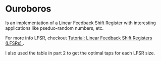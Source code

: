 # Ouroboros

Is an implementation of a Linear Feedback Shift Register with interesting applications like pseduo-random numbers, etc.

For more info LFSR, checkout [Tutorial: Linear Feedback Shift Registers (LFSRs) ](https://www.eetimes.com/document.asp?doc_id=1274550).

I also used the table in part 2 to get the optimal taps for each LFSR size.